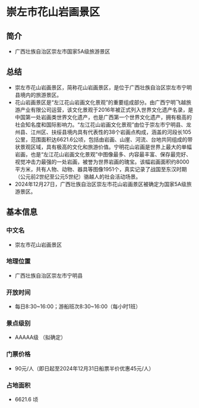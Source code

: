 # 崇左市花山岩画景区
## 简介
- 广西壮族自治区崇左市国家5A级旅游景区
## 总结
- 崇左市花山岩画景区，简称花山岩画景区，是位于广西壮族自治区崇左市宁明县境内的旅游景区。 
- 花山岩画景区是“左江花山岩画文化景观”的重要组成部分。由广西宁明飞越旅游产业有限公司运营，该文化景观于2016年被正式列入世界文化遗产名录，是中国第一处岩画类世界文化遗产，也是广西第一个世界文化遗产，拥有极高的社会知名度和国际影响力。“左江花山岩画文化景观”由位于崇左市宁明县、龙州县、江州区、扶绥县境内具有代表性的38个岩画点构成，涵盖的河段长105公里，范围面积达6621.6公顷，包括由岩画、山崖、河流、台地共同组成的带状景观区域，具有极高的文化和旅游价值。宁明花山岩画是世界上最大的单幅岩画，也是“左江花山岩画文化景观”中图像最多、内容最丰富、保存最完好、视觉冲击力最强的一处岩画，被誉为世界岩画的瑰宝。该幅岩画面积约8000平方米，共有人物、动物、器具等图像1951个，真实记录了战国至东汉时期（公元前2世纪至公元5世纪）骆越人的社会活动场景。 
- 2024年12月27日，广西壮族自治区崇左市花山岩画景区被确定为国家5A级旅游景区。
## 基本信息
### 中文名
- 崇左市花山岩画景区
### 地理位置
- 广西壮族自治区崇左市宁明县
### 开放时间
- 每日8:30~16:00；游船班次8:30~16:00（每小时1班）
### 景点级别
- AAAAA级 （拟确定）
### 门票价格
- 90元/人（即日起至2024年12月31日船票半价优惠45元/人）
### 占地面积
- 6621.6 顷
